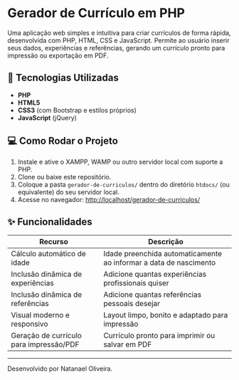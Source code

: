 # Gerador de Currículo em PHP

Uma aplicação web simples e intuitiva para criar currículos de forma rápida, desenvolvida com PHP, HTML, CSS e JavaScript. Permite ao usuário inserir seus dados, experiências e referências, gerando um currículo pronto para impressão ou exportação em PDF.

## 🚀 Tecnologias Utilizadas

- **PHP**
- **HTML5**
- **CSS3** (com Bootstrap e estilos próprios)
- **JavaScript** (jQuery)

## 💻 Como Rodar o Projeto

1. Instale e ative o XAMPP, WAMP ou outro servidor local com suporte a PHP.
2. Clone ou baixe este repositório.
3. Coloque a pasta `gerador-de-curriculos/` dentro do diretório `htdocs/` (ou equivalente) do seu servidor local.
4. Acesse no navegador: [http://localhost/gerador-de-curriculos/](http://localhost/gerador-de-curriculos/)

## ✨ Funcionalidades

| Recurso                                 | Descrição                                                         |
| --------------------------------------- | ----------------------------------------------------------------- |
| Cálculo automático de idade             | Idade preenchida automaticamente ao informar a data de nascimento |
| Inclusão dinâmica de experiências       | Adicione quantas experiências profissionais quiser                |
| Inclusão dinâmica de referências        | Adicione quantas referências pessoais desejar                     |
| Visual moderno e responsivo             | Layout limpo, bonito e adaptado para impressão                    |
| Geração de currículo para impressão/PDF | Currículo pronto para imprimir ou salvar em PDF                   |

---

Desenvolvido por Natanael Oliveira.
